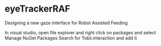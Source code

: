 # eyeTrackerRAF
Designing a new gaze interface for Robot Assisted Feeding

In visual studio, open file explorer and right click on packages and select Manage NuGet Packages
Search for Tobii.interaction and add it
